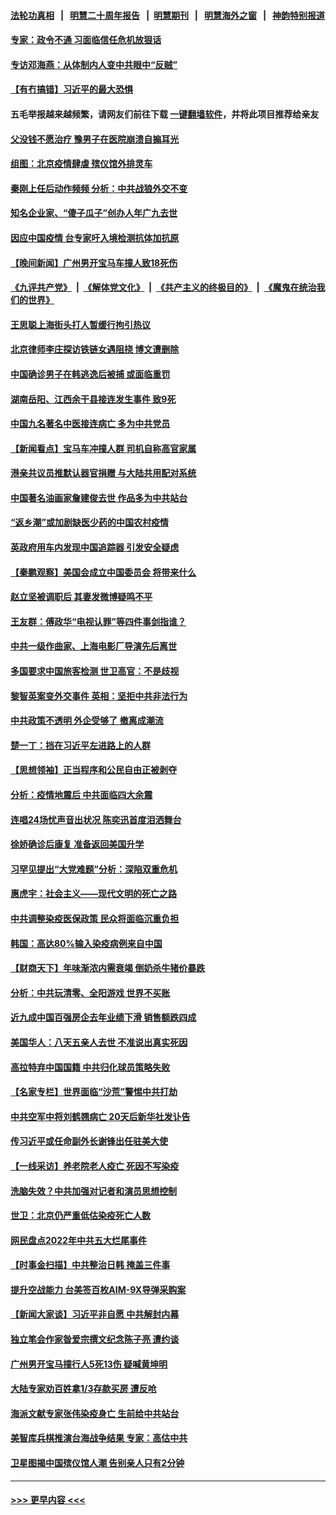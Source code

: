 #### [法轮功真相](https://github.com/gfw-breaker/truth/blob/master/README.md?t=0) &nbsp;&nbsp;|&nbsp;&nbsp; [明慧二十周年报告](https://github.com/gfw-breaker/mh-reports/blob/master/README.md?t=0) &nbsp;&nbsp;|&nbsp;&nbsp;[明慧期刊](https://github.com/gfw-breaker/mh-qikan) &nbsp;&nbsp;|&nbsp;&nbsp; [明慧海外之窗](https://github.com/gfw-breaker/mh-news/blob/master/README.md?t=0) &nbsp;&nbsp;|&nbsp;&nbsp; [神韵特别报道](https://github.com/gfw-breaker/mh-news/blob/master/shenyun.md?t=0)
#### [专家：政令不通 习面临信任危机放狠话](../pages/nsc413/n13905497.md?t=01130043) 
#### [专访邓海燕：从体制内人变中共眼中“反贼”](../pages/nsc413/n13905074.md?t=01130043) 
#### [【有冇搞错】习近平的最大恐惧](../pages/nsc413/n13905319.md?t=01130043) 
#### 五毛举报越来越频繁，请网友们前往下载 [一键翻墙软件](https://github.com/gfw-breaker/ssr-accounts)，并将此项目推荐给亲友
#### [父没钱不愿治疗 豫男子在医院崩溃自搧耳光](../pages/nsc413/n13905318.md?t=01130043) 
#### [组图：北京疫情肆虐 殡仪馆外排灵车](../pages/nsc413/n13905369.md?t=01130043) 
#### [秦刚上任后动作频频 分析：中共战狼外交不变](../pages/nsc413/n13905305.md?t=01130043) 
#### [知名企业家、“傻子瓜子”创办人年广九去世](../pages/nsc413/n13905354.md?t=01130043) 
#### [因应中国疫情 台专家吁入境检测抗体加抗原](../pages/nsc413/n13905274.md?t=01130043) 
#### [【晚间新闻】广州男开宝马车撞人致18死伤](../pages/nsc413/n13905330.md?t=01130043) 
#### [《九评共产党》](https://github.com/begood0513/9ping.md/blob/master/README.md) &nbsp;|&nbsp; [《解体党文化》](../../../../jtdwh.md/blob/master/README.md)  &nbsp;|&nbsp; [《共产主义的终极目的》](../../../../gczydzjmd.md/blob/master/README.md) &nbsp;|&nbsp; [《魔鬼在统治我们的世界》](../../../../mgztzwmdsj.md/blob/master/README.md) 
#### [王思聪上海街头打人暂缓行拘引热议](../pages/nsc413/n13905242.md?t=01130043) 
#### [北京律师李庄探访铁链女遇阻挠 博文遭删除](../pages/nsc413/n13905176.md?t=01130043) 
#### [中国确诊男子在韩逃逸后被捕 或面临重罚](../pages/nsc413/n13905164.md?t=01130043) 
#### [湖南岳阳、江西余干县接连发生事件 致9死](../pages/nsc413/n13905091.md?t=01130043) 
#### [中国九名著名中医接连病亡 多为中共党员](../pages/nsc413/n13905179.md?t=01130043) 
#### [【新闻看点】宝马车冲撞人群 司机自称高官家属](../pages/nsc413/n13904967.md?t=01130043) 
#### [港亲共议员推默认器官捐赠 与大陆共用配对系统](../pages/nsc413/n13905168.md?t=01130043) 
#### [中国著名油画家詹建俊去世 作品多为中共站台](../pages/nsc413/n13905015.md?t=01130043) 
#### [“返乡潮”或加剧缺医少药的中国农村疫情](../pages/nsc413/n13904872.md?t=01130043) 
#### [英政府用车内发现中国追踪器 引发安全疑虑](../pages/nsc413/n13904978.md?t=01130043) 
#### [【秦鹏观察】美国会成立中国委员会 将带来什么](../pages/nsc413/n13904962.md?t=01130043) 
#### [赵立坚被调职后 其妻发微博疑鸣不平](../pages/nsc413/n13905045.md?t=01130043) 
#### [王友群：傅政华“电视认罪”等四件事剑指谁？](../pages/nsc413/n13904741.md?t=01130043) 
#### [中共一级作曲家、上海电影厂导演先后离世](../pages/nsc413/n13904939.md?t=01130043) 
#### [多国要求中国旅客检测 世卫高官：不是歧视](../pages/nsc413/n13904906.md?t=01130043) 
#### [黎智英案变外交事件 英相：坚拒中共非法行为](../pages/nsc413/n13904982.md?t=01130043) 
#### [中共政策不透明 外企受够了 撤离成潮流](../pages/nsc413/n13904279.md?t=01130043) 
#### [楚一丁：挡在习近平左进路上的人群](../pages/nsc413/n13904349.md?t=01130043) 
#### [【思想领袖】正当程序和公民自由正被剥夺](../pages/nsc413/n13878046.md?t=01130043) 
#### [分析：疫情地震后 中共面临四大余震](../pages/nsc413/n13904852.md?t=01130043) 
#### [连唱24场忧声音出状况 陈奕迅首度泪洒舞台](../pages/nsc413/n13904857.md?t=01130043) 
#### [徐娇确诊后康复 准备返回美国升学](../pages/nsc413/n13904822.md?t=01130043) 
#### [习罕见提出“大党难题”分析：深陷双重危机](../pages/nsc413/n13904766.md?t=01130043) 
#### [惠虎宇：社会主义——现代文明的死亡之路](../pages/nsc413/n13904452.md?t=01130043) 
#### [中共调整染疫医保政策 民众将面临沉重负担](../pages/nsc413/n13904658.md?t=01130043) 
#### [韩国：高达80%输入染疫病例来自中国](../pages/nsc413/n13904777.md?t=01130043) 
#### [【财商天下】年味渐浓内需衰竭 倒奶杀牛猪价暴跌](../pages/nsc413/n13904837.md?t=01130043) 
#### [分析：中共玩清零、全阳游戏 世界不买账](../pages/nsc413/n13904834.md?t=01130043) 
#### [近九成中国百强房企去年业绩下滑 销售额跌四成](../pages/nsc413/n13904850.md?t=01130043) 
#### [美国华人：八天五亲人去世 不准说出真实死因](../pages/nsc413/n13904818.md?t=01130043) 
#### [高拉特弃中国国籍 中共归化球员策略失败](../pages/nsc413/n13904403.md?t=01130043) 
#### [【名家专栏】世界面临“沙荒”警惕中共打劫](../pages/nsc413/n13904662.md?t=01130043) 
#### [中共空军中将刘鹤翘病亡 20天后新华社发讣告](../pages/nsc413/n13904779.md?t=01130043) 
#### [传习近平或任命副外长谢锋出任驻美大使](../pages/nsc413/n13904776.md?t=01130043) 
#### [【一线采访】养老院老人疫亡 死因不写染疫](../pages/nsc413/n13904494.md?t=01130043) 
#### [洗脑失效？中共加强对记者和演员思想控制](../pages/nsc413/n13904552.md?t=01130043) 
#### [世卫：北京仍严重低估染疫死亡人数](../pages/nsc413/n13904764.md?t=01130043) 
#### [网民盘点2022年中共五大烂尾事件](../pages/nsc413/n13904688.md?t=01130043) 
#### [【时事金扫描】中共整治日韩 掩盖三件事](../pages/nsc413/n13904725.md?t=01130043) 
#### [提升空战能力 台美签百枚AIM-9X导弹采购案](../pages/nsc413/n13904324.md?t=01130043) 
#### [【新闻大家谈】习近平非自愿 中共解封内幕](../pages/nsc413/n13904696.md?t=01130043) 
#### [独立笔会作家昝爱宗撰文纪念陈子亮 遭约谈](../pages/nsc413/n13904602.md?t=01130043) 
#### [广州男开宝马撞行人5死13伤 疑喊黄坤明](../pages/nsc413/n13904660.md?t=01130043) 
#### [大陆专家劝百姓拿1/3存款买房 遭反呛](../pages/nsc413/n13904551.md?t=01130043) 
#### [海派文献专家张伟染疫身亡 生前给中共站台](../pages/nsc413/n13904559.md?t=01130043) 
#### [美智库兵棋推演台海战争结果 专家：高估中共](../pages/nsc413/n13904396.md?t=01130043) 
#### [卫星图揭中国殡仪馆人潮 告别亲人只有2分钟](../pages/nsc413/n13904053.md?t=01130043) 

----
#### [ >>> 更早内容 <<< ](../indexes/nsc413-earlier.md)
